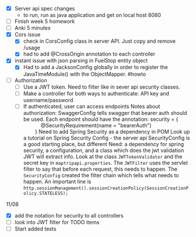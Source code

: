 
- [x] Server api spec changes
	- to run, run as java application and get on local host 8080
- [ ] Finish week 5 homework 
- [ ] Anki 5 minutes
- [x] Cors issue
	- [x] check in CorsConfig class in server API. Just copy and remove /usage
	- [x] had to add @CrossOrigin annotation to each controller 
- [x] instant issue with json parsing in FuelStop entity object 
	- [x] Had to add a JacksonConfig globally in order to register the JavaTimeModule() with the ObjectMapper. #howto 
- [ ] Authorization 
	- [ ] Use a JWT token. Need to filter like in sever api security classes. 
	- [ ] Make a controller for both ways to authenticate: API key and username/password
	- [ ] If authenticated, user can access endpoints
Notes about authorization: 
SwaggerConfig tells swagger that bearer auth should be used. 
Each endpoint should have the annotation: security = {  
            @SecurityRequirement(name = "bearerAuth")  
        }
Need to add Spring Security as a dependency in POM
Look up a tutorial on Spring Security Config - the server api SecurityConfig is a good starting place, but different
Need: a dependency for spring security, a configuration, and a class which does the jwt validation
JWT will extract info. Look at the class `JWTTokenValidator` and the secret key in `maptripapi.properties`. The `JWTFilter` uses the servlet filter to say that before each request, this needs to happen. The `SecurityConfig` created the filter chain which tells what needs to happen. An important line is `http.sessionManagement().sessionCreationPolicy(SessionCreationPolicy.STATELESS);`

11/08
- [x] add the notation for security to all controllers
- [ ] look into JWT filter for TODO items
- [ ] Start added tests 